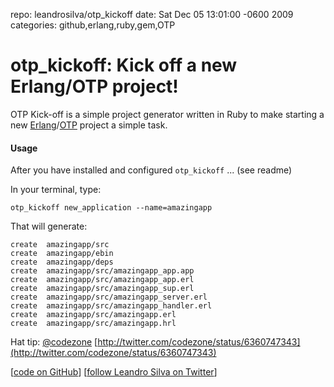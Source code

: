 repo: leandrosilva/otp_kickoff
date: Sat Dec 05 13:01:00 -0600 2009
categories: github,erlang,ruby,gem,OTP

#  otp_kickoff: Kick off a new Erlang/OTP project!

OTP Kick-off is a simple project generator written in Ruby to make starting a new [Erlang](http://en.wikipedia.org/wiki/Erlang_%28programming_language%29)/[OTP](http://en.wikipedia.org/wiki/Open_Telecom_Platform_%28OTP%29) project a simple task.

#### Usage

After you have installed and configured `otp_kickoff` ... (see readme)

In your terminal, type:

    otp_kickoff new_application --name=amazingapp

That will generate:

    create  amazingapp/src
    create  amazingapp/ebin
    create  amazingapp/deps
    create  amazingapp/src/amazingapp_app.app
    create  amazingapp/src/amazingapp_app.erl
    create  amazingapp/src/amazingapp_sup.erl
    create  amazingapp/src/amazingapp_server.erl
    create  amazingapp/src/amazingapp_handler.erl
    create  amazingapp/src/amazingapp.erl
    create  amazingapp/src/amazingapp.hrl

Hat tip: [@codezone](http://twitter.com/codezone) [http://twitter.com/codezone/status/6360747343](http://twitter.com/codezone/status/6360747343)

[[code on GitHub](http://github.com/leandrosilva/otp_kickoff)] [[follow Leandro Silva on Twitter](http://twitter.com/codezone)]
